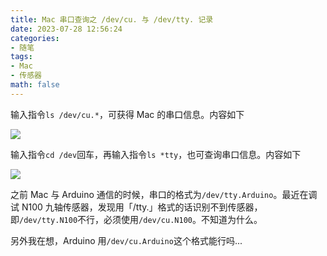 ```yaml
---
title: Mac 串口查询之 /dev/cu. 与 /dev/tty. 记录
date: 2023-07-28 12:56:24
categories:
- 随笔
tags:
- Mac
- 传感器
math: false
---
```


输入指令`ls /dev/cu.*`，可获得 Mac 的串口信息。内容如下

![](https://bakako-1308163928.cos.ap-guangzhou.myqcloud.com/uPic/Mac-串口查询之-dev-cu-与-dev-tty-记录1.png)

输入指令`cd /dev`回车，再输入指令`ls *tty`，也可查询串口信息。内容如下

![](https://bakako-1308163928.cos.ap-guangzhou.myqcloud.com/uPic/Mac-串口查询之-dev-cu-与-dev-tty-记录2.png)

之前 Mac 与 Arduino 通信的时候，串口的格式为`/dev/tty.Arduino`。最近在调试 N100 九轴传感器，发现用「/tty.」格式的话识别不到传感器，即`/dev/tty.N100`不行，必须使用`/dev/cu.N100`。不知道为什么。

另外我在想，Arduino 用`/dev/cu.Arduino`这个格式能行吗...
